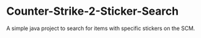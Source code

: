# Counter-Strike-2-Sticker-Search
A simple java project to search for items with specific stickers on the SCM.
